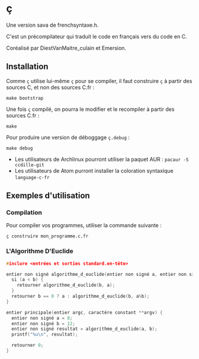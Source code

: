 # ç

Une version sava de frenchsyntaxe.h.

C'est un précompilateur qui traduit le code en français vers du code en C.

Coréalisé par DiestVanMaitre_culain et Emersion.

## Installation

Comme `ç` utilise lui-même `ç` pour se compiler, il faut construire `ç` à partir
des sources C, et non des sources C.fr :

```shell
make bootstrap
```

Une fois `ç` compilé, on pourra le modifier et le recompiler à partir des
sources C.fr :
```shell
make
```

Pour produire une version de déboggage `ç.debug` :
```shell
make debug
```

* Les utilisateurs de Archlinux pourront utiliser la paquet AUR : `pacaur -S ccdille-git`
* Les utilisateurs de Atom purront installer la coloration syntaxique `language-c-fr`

## Exemples d'utilisation

### Compilation

Pour compiler vos programmes, utiliser la commande suivante :
```shell
ç construire mon_programme.c.fr
```

### L'Algorithme D'Euclide

```c
#inclure <entrées et sorties standard.en-tête>

entier non signé algorithme_d_euclide(entier non signé a, entier non signé b) {
  si (a < b) {
    retourner algorithme_d_euclide(b, a);
  }
  retourner b == 0 ? a : algorithme_d_euclide(b, a%b);
}

entier principale(entier argc, caractère constant **argv) {
  entier non signé a = 8;
  entier non signé b = 12;
  entier non signé resultat = algorithme_d_euclide(a, b);
  printf("%u\n", resultat);

  retourner 0;
}
```
